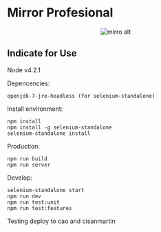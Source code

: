 Mirror Profesional
=============

<p align="center"><img src="http://www.toth.cl/toth/img/mirror.png" alt="mirro alt" /></p>

## Indicate for Use ##

Node v4.2.1

Depencencies:
```
openjdk-7-jre-headless (for selenium-standalone)
```

Install environment:
```
npm install
npm install -g selenium-standalone
selenium-standalone install
```

Production:
```
npm run build
npm run server
```

Develop:
```
selenium-standalone start
npm run dev
npm run test:unit
npm run test:features
```

Testing deploy to cao and cisanmartin